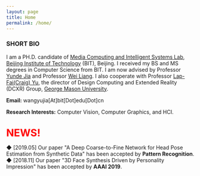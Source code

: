 ```yaml
---
layout: page
title: Home
permalink: /home/
---
```



### **SHORT BIO**

I am a PH.D. candidate of [Media Computing and Intelligent Systems Lab](http://iitlab.bit.edu.cn/mcislab/), 
[Beijing Institute of Technology](http://www.bit.edu.cn/) (BIT), Beijing. I received my BS and MS degrees in Computer Science from BIT. 
I am now advised by Professor [Yunde Jia](http://iitlab.bit.edu.cn/mcislab/~jiayunde/) and Professor 
[Wei Liang](http://iitlab.bit.edu.cn/mcislab/~liangwei/). I also cooperate with Professor [Lap-Fai(Craig) Yu](https://craigyuyu.github.io/home/), 
the director of Design Computing and Extended Reality (DCXR) Group, [George Mason University](http://www.gmu.edu/).

**Email:** wangyujia[At]bit[Dot]edu[Dot]cn

**Research Interests:** Computer Vision, Computer Graphics, and HCI.
<br><br>

<span style="color:red;font-size:27px"><strong>NEWS!</strong></span>

◆ [2019.05] Our paper "A Deep Coarse-to-Fine Network for Head Pose Estimation from Synthetic Data" has been accepted by **Pattern Recognition**. 
<br>
◆ [2018.11] Our paper "3D Face Synthesis Driven by Personality Impression" has been accepted by **AAAI 2019**.



